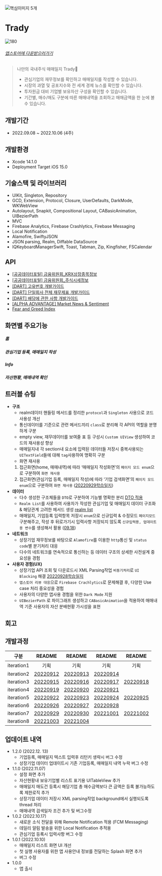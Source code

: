 ![핵심이미지 5개](https://user-images.githubusercontent.com/53211818/209333185-4341b029-9387-4e03-b575-e5c00191383c.jpeg)

# Trady

![180](https://user-images.githubusercontent.com/53211818/208314586-89f7e358-a270-4807-9c29-0c3e97476d47.png)

###### [앱스토어에 다운받으러가기](https://apps.apple.com/kr/app/trady/id6443574203)

> 나만의 국내주식 매매일지 Trady📝
> - 관심기업의 재무정보를 확인하고 매매일지를 작성할 수 있습니다.
> - 시장의 과열 및 공포지수와 전 세계 경제 뉴스를 확인할 수 있습니다.
> - 투자원금 대비 기업별 보유자산 구성을 확인할 수 있습니다.
> - 기간별, 매수/매도 구분에 따른 매매내역을 조회하고 매매금액을 한 눈에 볼 수 있습니다.

## 개발기간
- 2022.09.08 ~ 2022.10.06 (4주)

## 개발환경
* Xcode 14.1.0
* Deployment Target iOS 15.0

## 기술스택 및 라이브러리
- UIKit, Singleton, Repository
- GCD, Extension, Protocol, Closure, UserDefaults, DarkMode, WKWebView
- Autolayout, Snapkit, Compositional Layout, CABasicAnimation, UIBezierPath
- MVC
- Firebase Analytics, Firebase Crashlytics, Firebase Messaging
- Local Notification 
- Alamofire, SwiftyJSON
- JSON parsing, Realm, Diffable DataSource
- IQKeyboardManagerSwift, Toast, Tabman, Zip, Kingfisher, FSCalendar

## API
* [[공공데이터포털] 금융위원회_KRX상장종목정보](https://www.data.go.kr/iim/api/selectDevAcountList.do)
* [[공공데이터포털] 금융위원회_주식시세정보](https://www.data.go.kr/iim/api/selectAPIAcountView.do)
* [[DART] 고유번호 개발가이드](https://opendart.fss.or.kr/guide/detail.do?apiGrpCd=DS001&apiId=2019018)
* [[DART] 단일회사 전체 재무제표 개발가이드](https://opendart.fss.or.kr/guide/detail.do?apiGrpCd=DS003&apiId=2019020)
* [[DART] 배당에 관한 사항 개발가이드](https://opendart.fss.or.kr/guide/detail.do?apiGrpCd=DS002&apiId=2019005)
* [[ALPHA ADVANTAGE] Market News & Sentiment](https://www.alphavantage.co/documentation/)
* [Fear and Greed Index](https://rapidapi.com/rpi4gx/api/fear-and-greed-index)

## 화면별 주요기능
##### 홈

##### 관심기업 등록, 매매일지 작성

##### Info

##### 자산현황, 매매내역 확인 

## 트러블 슈팅
- **구조**
    - realm데이터 핸들링 메서드를 정리한 `protocol`과 `Singleton` 사용으로 코드 사용성 개선
    - 통신데이터를 기준으로 관련 메서드끼리 `class`로 분리해 각 API의 역할을 분명하게 구분
    - empty view, 재무데이터를 보여줄 표 등 구성시 `Custom UIView` 생성하여 코드의 재사용성 향상
    - 매매일지내 각 section내 요소에 입력된 데이터들 저장시 중복사용되는 `UITextField`들에 대해 `tag`사용하여 명확히 구분
    - 화면 재사용
    1) 접근화면(home, 매매내역)에 따라 ‘매매일지 작성화면’의 `페이지 모드 enum`으로 구분하여 `화면 재사용`
    2) 접근화면(관심기업 등록, 매매일지 작성)에 따라 ‘기업 검색화면’의 `페이지 모드 enum`으로 구분하여 `화면 재사용`
    ([20220929학습일지](https://www.notion.so/20220929-c2f7da77d03c4cc68f6abad5042d25f5))
- **데이터**
    - 다수 생성한 구조체들을 `DTO`로 구분하여 기능별 명확한 분리
        [DTO 적용](https://www.notion.so/DTO-8bd3599f4b914527b801719771bd9560)
    - `Realm List`를 사용하여 사용자가 작성한 관심기업 및 매매일지 데이터 구조화 & 해당관계 고려한 메서드 생성
        [realm list](https://www.notion.so/realm-list-052bbabbfafc49669b8c5ee6bdbc4b74)
    - 매매일지, 기업등록 입력항목 저장시 `enum`으로 신규입력 & 수정모드 `페이지모드` 구분해주고, 작성 후 뒤로가기시 입력사항 저장되지 않도록 `신규입력용, 업데이트용 변수`를 생성해서 활용
    ([09.18](https://www.notion.so/20220918-5f04cc59c9334c65b6e6f8ef7c25b7af))
- **네트워크**
    - 상장기업 재무정보를 바탕으로 `Alamofire`를 이용한 `http`통신 및 `status code`별 분기처리 대응
    - 다수의 네트워크를 연속적으로 통신하는 등 데이터 구조의 상세한 사전설계 중요성을 경험
- **사용자 경험(UX)**
    - 상장기업 API 조회 및 다운로드시 XML Parsing작업 `비동기처리`로 `UI Blocking` 해결
        [20220928학습일지](https://www.notion.so/20220928-4a72a83988164f12876735fff19f7165)
    - `앱스토어 리뷰 대응`으로 `Firebase Crachlytics`로 문제해결 후, 다양한 Use case 처리 중요성을 경험
    - 사용자의 다양한 앱사용 경험을 위한 `Dark Mode` 지원
    - `UIBezierPath` 로 파이그래프 생성하고 `CABasicAnimation`을 적용하여 매매내역 기준 사용자의 자산 분배현황 가시성을 표현


## 회고


## 개발과정
|    구분     |   README   |   README   |   README   |   README   |
| ---------- | :--------: | :--------: | :--------: | :--------: |
| iteration1 |    기획     |     기획    |    기획     |    기획     |
| iteration2 | [20220912] | [20220913] | [20220914] |            |
| iteration3 | [20220915] | [20220916] | [20220917] | [20220918] |
| iteration4 | [20220919] | [20220920] | [20220921] |            |
| iteration5 | [20220922] | [20220923] | [20220924] | [20220925] |
| iteration6 | [20220926] | [20220927] | [20220928] |            |
| iteration7 | [20220929] | [20220930] | [20221001] | [20221002] |
| iteration8 | [20221003] | [20221004] |                        ||

   [20220912]: <https://mhkang.notion.site/20220912-136705c74f9e45c6ad94df19f0268b0f>
   [20220913]: <https://mhkang.notion.site/20220913-d39300201b6c49c8b1311aff0ee46e27>
   [20220914]: <https://www.notion.so/mhkang/20220914-c08b2812eae2421294281f1fb03335dc>
   
   [20220915]: <https://www.notion.so/mhkang/20220915-1ffd2b7af0cd4498820d2ed495d72340>
   [20220916]: <https://www.notion.so/mhkang/20220916-3b9b965d1f61478e94ed023901fead86>
   [20220917]: <https://www.notion.so/mhkang/20220917-9dcd8215604c40dc805b2e58df81aeef>
   [20220918]: <https://www.notion.so/mhkang/20220918-5f04cc59c9334c65b6e6f8ef7c25b7af>
   
   [20220919]: <https://www.notion.so/mhkang/20220919-54fe3e99d74540d7bee6f8281657ee9e>
   [20220920]: <https://www.notion.so/mhkang/20220920-73b64270a27e4141a146860e520620e9>
   [20220921]: <https://www.notion.so/mhkang/20220921-f71119991cd84486b2d5e9462d68e4a1>
   
   [20220922]: <https://www.notion.so/mhkang/20220922-6078840454194c6b9bcabb87aa074e67>
   [20220923]: <https://www.notion.so/mhkang/20220923-b22f64e999c7470fa8b11a97261039cc>
   [20220924]: <https://www.notion.so/mhkang/20220924-10c486f3bcb944a78a1dfa417600f0ff>
   [20220925]: <https://mhkang.notion.site/20220925-5f7fc908c468432fb14cb23145c66116>
   
   [20220926]: <https://mhkang.notion.site/20220926-57cf695f9acc4feb807a8695c1135d12>
   [20220927]: <https://mhkang.notion.site/20220927-ff99ea0a51a244b980a7b499de0de0b9>
   [20220928]: <https://mhkang.notion.site/20220928-4a72a83988164f12876735fff19f7165>
   
   [20220929]: <https://mhkang.notion.site/20220929-c2f7da77d03c4cc68f6abad5042d25f5>
   [20220930]: <https://mhkang.notion.site/20220930-4e0f0efc953840828b53eb71b5d5509d>
   [20221001]: <https://mhkang.notion.site/20221001-6e87122cef47453695c847523574ea9a>
   [20221002]: <https://mhkang.notion.site/20221002-73dc5e4d2e204ab0a99902f6dd54af21>
   
   [20221003]: <https://mhkang.notion.site/20221003-fc383dfd38b54a54a9a4eb179c32c561>
   [20221004]: <https://mhkang.notion.site/20221004-2480f435dcb4493e814306732bde877f>


## 업데이트 내역
* 1.2.0 (2022.12. 13)
    * 기업등록, 매매일지 텍스트 입력후 리턴키 생략시 버그 수정
    * 상장기업 데이터 업데이트시 기존 기업등록, 매매일지 내역 누락 버그 수정
* 1.1.0 (2022.11.07)
    * 설정 화면 추가
    * 자산현황내 보유기업별 리스트 표기용 UITableView 추가
    * 매매일지 매도건 등록시 해당기업 총 매수금액보다 큰 금액은 등록 불가능하도록 제한로직 추가
    * 상장기업 데이터 저장시 XML parsing작업 background에서 실행되도록 thread 처리
    * 매매내역 검색일자 조건 추가 및 버그수정
* 1.0.2 (2022.10.17)
    * 새로운 소식 전달을 위해 Remote Notification 적용 (FCM Messaging)
    * 데일리 알림 발송을 위한 Local Notification 추적용
    * 관심기업 등록시 입력사항 버그 수정
* 1.0.1 (2022.10.10)
    * 매매일지 리스트 화면 UI 개선
    * 첫 실행 사용자를 위한 앱 사용안내 정보를 전달하는 Splash 화면 추가
    * 버그 수정
* 1.0.0
    * 앱 출시
